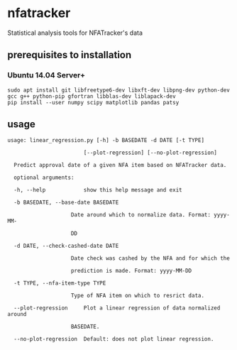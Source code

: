 # nfatracker
Statistical analysis tools for NFATracker's data
## prerequisites to installation
### Ubuntu 14.04 Server+
    sudo apt install git libfreetype6-dev libxft-dev libpng-dev python-dev gcc g++ python-pip gfortran libblas-dev liblapack-dev
    pip install --user numpy scipy matplotlib pandas patsy
## usage
    usage: linear_regression.py [-h] -b BASEDATE -d DATE [-t TYPE]

                            [--plot-regression] [--no-plot-regression]

      Predict approval date of a given NFA item based on NFATracker data.

      optional arguments:

      -h, --help            show this help message and exit
  
      -b BASEDATE, --base-date BASEDATE
  
                        Date around which to normalize data. Format: yyyy-MM-
                        
                        DD
                        
      -d DATE, --check-cashed-date DATE
  
                        Date check was cashed by the NFA and for which the
                        
                        prediction is made. Format: yyyy-MM-DD
                        
      -t TYPE, --nfa-item-type TYPE
  
                        Type of NFA item on which to resrict data.
                        
      --plot-regression     Plot a linear regression of data normalized around
  
                        BASEDATE.
                        
      --no-plot-regression  Default: does not plot linear regression.
